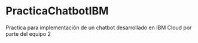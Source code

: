 # PracticaChatbotIBM
Practica para implementación de un chatbot desarrollado en IBM Cloud por parte del equipo 2 
